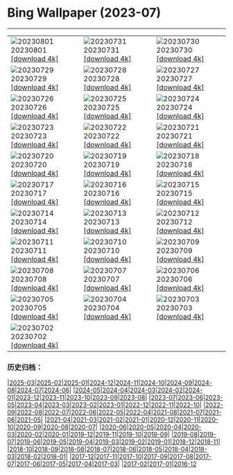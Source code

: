 # Bing Wallpaper (2023-07)
**************

<table><tr><td><img class="wallpaper" src="https://www.bing.com/th?id=OHR.Neputa2023_JA-JP9406912677_1920x1080.jpg" alt="20230801"> 20230801 <a href="https://www.bing.com/th?id=OHR.Neputa2023_JA-JP9406912677_UHD.jpg">[download 4k]</a></td><td><img class="wallpaper" src="https://www.bing.com/th?id=OHR.RockHouse_JA-JP8879635056_1920x1080.jpg" alt="20230731"> 20230731 <a href="https://www.bing.com/th?id=OHR.RockHouse_JA-JP8879635056_UHD.jpg">[download 4k]</a></td><td><img class="wallpaper" src="https://www.bing.com/th?id=OHR.PalouseHills_JA-JP8664881867_1920x1080.jpg" alt="20230730"> 20230730 <a href="https://www.bing.com/th?id=OHR.PalouseHills_JA-JP8664881867_UHD.jpg">[download 4k]</a></td></tr><tr><td><img class="wallpaper" src="https://www.bing.com/th?id=OHR.TigerIndia_JA-JP8434138959_1920x1080.jpg" alt="20230729"> 20230729 <a href="https://www.bing.com/th?id=OHR.TigerIndia_JA-JP8434138959_UHD.jpg">[download 4k]</a></td><td><img class="wallpaper" src="https://www.bing.com/th?id=OHR.SanBlasIslands_JA-JP8202998068_1920x1080.jpg" alt="20230728"> 20230728 <a href="https://www.bing.com/th?id=OHR.SanBlasIslands_JA-JP8202998068_UHD.jpg">[download 4k]</a></td><td><img class="wallpaper" src="https://www.bing.com/th?id=OHR.ParisLouvre_JA-JP0935023821_1920x1080.jpg" alt="20230727"> 20230727 <a href="https://www.bing.com/th?id=OHR.ParisLouvre_JA-JP0935023821_UHD.jpg">[download 4k]</a></td></tr><tr><td><img class="wallpaper" src="https://www.bing.com/th?id=OHR.MangrovePark_JA-JP0701304478_1920x1080.jpg" alt="20230726"> 20230726 <a href="https://www.bing.com/th?id=OHR.MangrovePark_JA-JP0701304478_UHD.jpg">[download 4k]</a></td><td><img class="wallpaper" src="https://www.bing.com/th?id=OHR.LasLagunas_JA-JP0416165627_1920x1080.jpg" alt="20230725"> 20230725 <a href="https://www.bing.com/th?id=OHR.LasLagunas_JA-JP0416165627_UHD.jpg">[download 4k]</a></td><td><img class="wallpaper" src="https://www.bing.com/th?id=OHR.ZebraCousins_JA-JP0170219934_1920x1080.jpg" alt="20230724"> 20230724 <a href="https://www.bing.com/th?id=OHR.ZebraCousins_JA-JP0170219934_UHD.jpg">[download 4k]</a></td></tr><tr><td><img class="wallpaper" src="https://www.bing.com/th?id=OHR.TeaEstate_JA-JP9818718902_1920x1080.jpg" alt="20230723"> 20230723 <a href="https://www.bing.com/th?id=OHR.TeaEstate_JA-JP9818718902_UHD.jpg">[download 4k]</a></td><td><img class="wallpaper" src="https://www.bing.com/th?id=OHR.CavanCastle_JA-JP9264302240_1920x1080.jpg" alt="20230722"> 20230722 <a href="https://www.bing.com/th?id=OHR.CavanCastle_JA-JP9264302240_UHD.jpg">[download 4k]</a></td><td><img class="wallpaper" src="https://www.bing.com/th?id=OHR.BridgeNorway_JA-JP8975329344_1920x1080.jpg" alt="20230721"> 20230721 <a href="https://www.bing.com/th?id=OHR.BridgeNorway_JA-JP8975329344_UHD.jpg">[download 4k]</a></td></tr><tr><td><img class="wallpaper" src="https://www.bing.com/th?id=OHR.MoonDayArtemis_JA-JP8694388509_1920x1080.jpg" alt="20230720"> 20230720 <a href="https://www.bing.com/th?id=OHR.MoonDayArtemis_JA-JP8694388509_UHD.jpg">[download 4k]</a></td><td><img class="wallpaper" src="https://www.bing.com/th?id=OHR.CrescentLake_JA-JP8452869606_1920x1080.jpg" alt="20230719"> 20230719 <a href="https://www.bing.com/th?id=OHR.CrescentLake_JA-JP8452869606_UHD.jpg">[download 4k]</a></td><td><img class="wallpaper" src="https://www.bing.com/th?id=OHR.BucerosBicornis_JA-JP4956922577_1920x1080.jpg" alt="20230718"> 20230718 <a href="https://www.bing.com/th?id=OHR.BucerosBicornis_JA-JP4956922577_UHD.jpg">[download 4k]</a></td></tr><tr><td><img class="wallpaper" src="https://www.bing.com/th?id=OHR.MarineDay2023_JA-JP7484364460_1920x1080.jpg" alt="20230717"> 20230717 <a href="https://www.bing.com/th?id=OHR.MarineDay2023_JA-JP7484364460_UHD.jpg">[download 4k]</a></td><td><img class="wallpaper" src="https://www.bing.com/th?id=OHR.BearHoleBrook_JA-JP7059331759_1920x1080.jpg" alt="20230716"> 20230716 <a href="https://www.bing.com/th?id=OHR.BearHoleBrook_JA-JP7059331759_UHD.jpg">[download 4k]</a></td><td><img class="wallpaper" src="https://www.bing.com/th?id=OHR.CastelmazzanoSunrise_JA-JP6748977928_1920x1080.jpg" alt="20230715"> 20230715 <a href="https://www.bing.com/th?id=OHR.CastelmazzanoSunrise_JA-JP6748977928_UHD.jpg">[download 4k]</a></td></tr><tr><td><img class="wallpaper" src="https://www.bing.com/th?id=OHR.BlacktipSharks_JA-JP6352446925_1920x1080.jpg" alt="20230714"> 20230714 <a href="https://www.bing.com/th?id=OHR.BlacktipSharks_JA-JP6352446925_UHD.jpg">[download 4k]</a></td><td><img class="wallpaper" src="https://www.bing.com/th?id=OHR.ZhangyeGeopark_JA-JP7668560160_1920x1080.jpg" alt="20230713"> 20230713 <a href="https://www.bing.com/th?id=OHR.ZhangyeGeopark_JA-JP7668560160_UHD.jpg">[download 4k]</a></td><td><img class="wallpaper" src="https://www.bing.com/th?id=OHR.NakupendaBeach_JA-JP7735681361_1920x1080.jpg" alt="20230712"> 20230712 <a href="https://www.bing.com/th?id=OHR.NakupendaBeach_JA-JP7735681361_UHD.jpg">[download 4k]</a></td></tr><tr><td><img class="wallpaper" src="https://www.bing.com/th?id=OHR.WorldPopDay_JA-JP7874033348_1920x1080.jpg" alt="20230711"> 20230711 <a href="https://www.bing.com/th?id=OHR.WorldPopDay_JA-JP7874033348_UHD.jpg">[download 4k]</a></td><td><img class="wallpaper" src="https://www.bing.com/th?id=OHR.HozukiIchi2023_JA-JP7923753370_1920x1080.jpg" alt="20230710"> 20230710 <a href="https://www.bing.com/th?id=OHR.HozukiIchi2023_JA-JP7923753370_UHD.jpg">[download 4k]</a></td><td><img class="wallpaper" src="https://www.bing.com/th?id=OHR.MoselleRiver_JA-JP8238195792_1920x1080.jpg" alt="20230709"> 20230709 <a href="https://www.bing.com/th?id=OHR.MoselleRiver_JA-JP8238195792_UHD.jpg">[download 4k]</a></td></tr><tr><td><img class="wallpaper" src="https://www.bing.com/th?id=OHR.CooperChapel_JA-JP8299410421_1920x1080.jpg" alt="20230708"> 20230708 <a href="https://www.bing.com/th?id=OHR.CooperChapel_JA-JP8299410421_UHD.jpg">[download 4k]</a></td><td><img class="wallpaper" src="https://www.bing.com/th?id=OHR.Tanabata2023_JA-JP8370002660_1920x1080.jpg" alt="20230707"> 20230707 <a href="https://www.bing.com/th?id=OHR.Tanabata2023_JA-JP8370002660_UHD.jpg">[download 4k]</a></td><td><img class="wallpaper" src="https://www.bing.com/th?id=OHR.KissingPenguins_JA-JP2236836465_1920x1080.jpg" alt="20230706"> 20230706 <a href="https://www.bing.com/th?id=OHR.KissingPenguins_JA-JP2236836465_UHD.jpg">[download 4k]</a></td></tr><tr><td><img class="wallpaper" src="https://www.bing.com/th?id=OHR.CorfuBeach_JA-JP8524757338_1920x1080.jpg" alt="20230705"> 20230705 <a href="https://www.bing.com/th?id=OHR.CorfuBeach_JA-JP8524757338_UHD.jpg">[download 4k]</a></td><td><img class="wallpaper" src="https://www.bing.com/th?id=OHR.SomersetLavender_JA-JP1412605129_1920x1080.jpg" alt="20230704"> 20230704 <a href="https://www.bing.com/th?id=OHR.SomersetLavender_JA-JP1412605129_UHD.jpg">[download 4k]</a></td><td><img class="wallpaper" src="https://www.bing.com/th?id=OHR.Atoll_JA-JP8732763114_1920x1080.jpg" alt="20230703"> 20230703 <a href="https://www.bing.com/th?id=OHR.Atoll_JA-JP8732763114_UHD.jpg">[download 4k]</a></td></tr><tr><td><img class="wallpaper" src="https://www.bing.com/th?id=OHR.HalfwayBoats_JA-JP0449681577_1920x1080.jpg" alt="20230702"> 20230702 <a href="https://www.bing.com/th?id=OHR.HalfwayBoats_JA-JP0449681577_UHD.jpg">[download 4k]</a></td><td></td><td></td></tr></table>

### 历史归档：

|[2025-03](/../2025-03/2025-03.md)|[2025-02](/../2025-02/2025-02.md)|[2025-01](/../2025-01/2025-01.md)|[2024-12](/../2024-12/2024-12.md)|[2024-11](/../2024-11/2024-11.md)|[2024-10](/../2024-10/2024-10.md)|[2024-09](/../2024-09/2024-09.md)|[2024-08](/../2024-08/2024-08.md)|[2024-07](/../2024-07/2024-07.md)|[2024-06](/../2024-06/2024-06.md)|
|[2024-05](/../2024-05/2024-05.md)|[2024-04](/../2024-04/2024-04.md)|[2024-03](/../2024-03/2024-03.md)|[2024-02](/../2024-02/2024-02.md)|[2024-01](/../2024-01/2024-01.md)|[2023-12](/../2023-12/2023-12.md)|[2023-11](/../2023-11/2023-11.md)|[2023-10](/../2023-10/2023-10.md)|[2023-09](/../2023-09/2023-09.md)|[2023-08](/../2023-08/2023-08.md)|
|[2023-07](/2023-07.md)|[2023-06](/../2023-06/2023-06.md)|[2023-05](/../2023-05/2023-05.md)|[2023-04](/../2023-04/2023-04.md)|[2023-03](/../2023-03/2023-03.md)|[2023-02](/../2023-02/2023-02.md)|[2023-01](/../2023-01/2023-01.md)|[2022-12](/../2022-12/2022-12.md)|[2022-11](/../2022-11/2022-11.md)|[2022-10](/../2022-10/2022-10.md)|
|[2022-09](/../2022-09/2022-09.md)|[2022-08](/../2022-08/2022-08.md)|[2022-07](/../2022-07/2022-07.md)|[2022-06](/../2022-06/2022-06.md)|[2022-05](/../2022-05/2022-05.md)|[2022-04](/../2022-04/2022-04.md)|[2021-08](/../2021-08/2021-08.md)|[2021-07](/../2021-07/2021-07.md)|[2021-06](/../2021-06/2021-06.md)|[2021-05](/../2021-05/2021-05.md)|
|[2021-04](/../2021-04/2021-04.md)|[2021-03](/../2021-03/2021-03.md)|[2021-02](/../2021-02/2021-02.md)|[2021-01](/../2021-01/2021-01.md)|[2020-12](/../2020-12/2020-12.md)|[2020-11](/../2020-11/2020-11.md)|[2020-10](/../2020-10/2020-10.md)|[2020-09](/../2020-09/2020-09.md)|[2020-08](/../2020-08/2020-08.md)|[2020-07](/../2020-07/2020-07.md)|
|[2020-06](/../2020-06/2020-06.md)|[2020-05](/../2020-05/2020-05.md)|[2020-04](/../2020-04/2020-04.md)|[2020-03](/../2020-03/2020-03.md)|[2020-02](/../2020-02/2020-02.md)|[2020-01](/../2020-01/2020-01.md)|[2019-12](/../2019-12/2019-12.md)|[2019-11](/../2019-11/2019-11.md)|[2019-10](/../2019-10/2019-10.md)|[2019-09](/../2019-09/2019-09.md)|
|[2019-08](/../2019-08/2019-08.md)|[2019-07](/../2019-07/2019-07.md)|[2019-06](/../2019-06/2019-06.md)|[2019-05](/../2019-05/2019-05.md)|[2019-04](/../2019-04/2019-04.md)|[2019-03](/../2019-03/2019-03.md)|[2019-02](/../2019-02/2019-02.md)|[2019-01](/../2019-01/2019-01.md)|[2018-12](/../2018-12/2018-12.md)|[2018-11](/../2018-11/2018-11.md)|
|[2018-10](/../2018-10/2018-10.md)|[2018-09](/../2018-09/2018-09.md)|[2018-08](/../2018-08/2018-08.md)|[2018-07](/../2018-07/2018-07.md)|[2018-06](/../2018-06/2018-06.md)|[2018-05](/../2018-05/2018-05.md)|[2018-04](/../2018-04/2018-04.md)|[2018-03](/../2018-03/2018-03.md)|[2018-02](/../2018-02/2018-02.md)|[2018-01](/../2018-01/2018-01.md)|
|[2017-12](/../2017-12/2017-12.md)|[2017-11](/../2017-11/2017-11.md)|[2017-10](/../2017-10/2017-10.md)|[2017-09](/../2017-09/2017-09.md)|[2017-08](/../2017-08/2017-08.md)|[2017-07](/../2017-07/2017-07.md)|[2017-06](/../2017-06/2017-06.md)|[2017-05](/../2017-05/2017-05.md)|[2017-04](/../2017-04/2017-04.md)|[2017-03](/../2017-03/2017-03.md)|
|[2017-02](/../2017-02/2017-02.md)|[2017-01](/../2017-01/2017-01.md)|[2016-12](/../2016-12/2016-12.md)